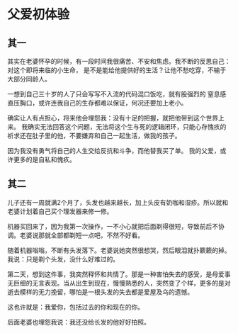 # 父爱初体验

## 其一

其实在老婆怀孕的时候，有一段时间我很痛苦、不安和焦虑。我不断的反思自己：对这个即将来临的小生命，
是不是能给他提供好的生活？让他不愁吃穿，不输于大部分同龄人。

一想到自己三十岁的人了只会写写不入流的代码混口饭吃，就有股强烈的
窒息感直压胸口，或许连我自己的生存都难以保证，何况还要加上老小。

确实让人有点担心，将来他会埋怨我：没有十足的把握，就把他带到这个世界上来。
我确实无法回答这个问题，无法将这个生与死的逻辑闭环，只能心存愧疚的祈求还在肚子里的他，不要嫌弃和自己一起生活，做我的孩子。

因为我没有勇气将自己的人生交给反抗和斗争，而他替我买了单。
我的父爱，或许更多的是自私和愧疚。

## 其二

儿子还有一周就满2个月了，头发也越来越长，加上头皮有奶咖和湿疹。所以就和老婆计划着自己买个理发器来修一修。

机器买回来了，因为我第一次操作，一不小心就把后面剃得很短，导致前后不协调。老婆说那就全部都剃短一点吧，不然不好看。

随着机器嗡嗡，不断有头发落下。老婆说她突然很想哭，然后眼泪就扑簌簌的掉。我说：只是剃个头发，没什么好难过的。

第二天，想到这件事，我突然释怀和共情了。那是一种害怕失去的感受，是母爱事无巨细的无言表现。当从出生到现在，慢慢熟悉的人，突然变了个样，更多的是对逝去模样的无力挽留，哪怕是一根头发的失去都是爱屋及乌的遗憾。

这也许就是：我爱你，包括过去的你和现在的你。

后面老婆也埋怨我说：我还没给长发的他好好拍照。
